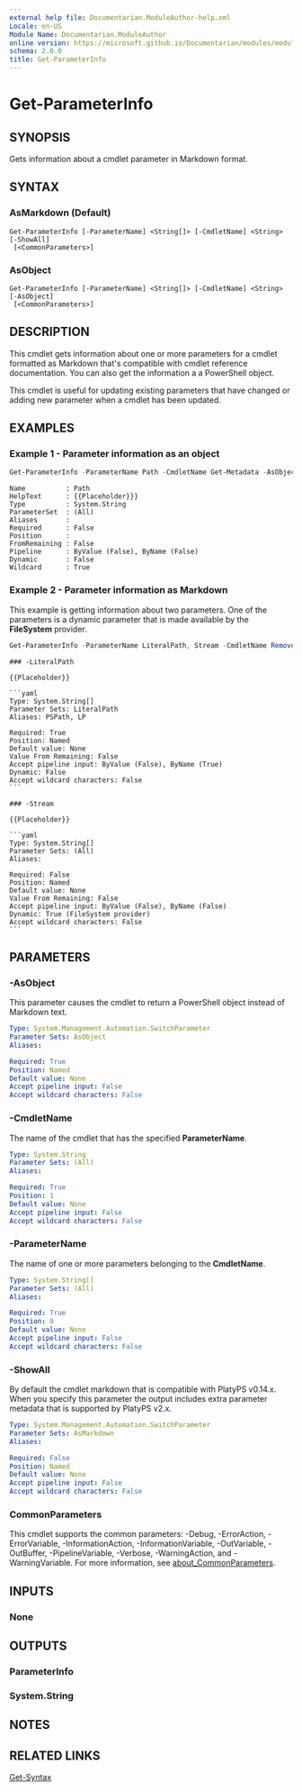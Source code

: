 ```yaml
---
external help file: Documentarian.ModuleAuthor-help.xml
Locale: en-US
Module Name: Documentarian.ModuleAuthor
online version: https://microsoft.github.io/Documentarian/modules/moduleauthor/reference/cmdlets/get-parameterinfo
schema: 2.0.0
title: Get-ParameterInfo
---
```


# Get-ParameterInfo

## SYNOPSIS

Gets information about a cmdlet parameter in Markdown format.

## SYNTAX

### AsMarkdown (Default)

```
Get-ParameterInfo [-ParameterName] <String[]> [-CmdletName] <String> [-ShowAll]
 [<CommonParameters>]
```

### AsObject

```
Get-ParameterInfo [-ParameterName] <String[]> [-CmdletName] <String> [-AsObject]
 [<CommonParameters>]
```

## DESCRIPTION

This cmdlet gets information about one or more parameters for a cmdlet formatted as Markdown that's
compatible with cmdlet reference documentation. You can also get the information a a PowerShell
object.

This cmdlet is useful for updating existing parameters that have changed or adding new parameter
when a cmdlet has been updated.

## EXAMPLES

### Example 1 - Parameter information as an object

```powershell
Get-ParameterInfo -ParameterName Path -CmdletName Get-Metadata -AsObject
```

```Output
Name          : Path
HelpText      : {{Placeholder}}}
Type          : System.String
ParameterSet  : (All)
Aliases       :
Required      : False
Position      :
FromRemaining : False
Pipeline      : ByValue (False), ByName (False)
Dynamic       : False
Wildcard      : True
```

### Example 2 - Parameter information as Markdown

This example is getting information about two parameters. One of the parameters is a dynamic
parameter that is made available by the **FileSystem** provider.

```powershell
Get-ParameterInfo -ParameterName LiteralPath, Stream -CmdletName Remove-Item
```

~~~Output
### -LiteralPath

{{Placeholder}}

```yaml
Type: System.String[]
Parameter Sets: LiteralPath
Aliases: PSPath, LP

Required: True
Position: Named
Default value: None
Value From Remaining: False
Accept pipeline input: ByValue (False), ByName (True)
Dynamic: False
Accept wildcard characters: False
```

### -Stream

{{Placeholder}}

```yaml
Type: System.String[]
Parameter Sets: (All)
Aliases:

Required: False
Position: Named
Default value: None
Value From Remaining: False
Accept pipeline input: ByValue (False), ByName (False)
Dynamic: True (FileSystem provider)
Accept wildcard characters: False
```
~~~

## PARAMETERS

### -AsObject

This parameter causes the cmdlet to return a PowerShell object instead of Markdown text.

```yaml
Type: System.Management.Automation.SwitchParameter
Parameter Sets: AsObject
Aliases:

Required: True
Position: Named
Default value: None
Accept pipeline input: False
Accept wildcard characters: False
```

### -CmdletName

The name of the cmdlet that has the specified **ParameterName**.

```yaml
Type: System.String
Parameter Sets: (All)
Aliases:

Required: True
Position: 1
Default value: None
Accept pipeline input: False
Accept wildcard characters: False
```

### -ParameterName

The name of one or more parameters belonging to the **CmdletName**.

```yaml
Type: System.String[]
Parameter Sets: (All)
Aliases:

Required: True
Position: 0
Default value: None
Accept pipeline input: False
Accept wildcard characters: False
```

### -ShowAll

By default the cmdlet markdown that is compatible with PlatyPS v0.14.x. When you specify this
parameter the output includes extra parameter metadata that is supported by PlatyPS v2.x.

```yaml
Type: System.Management.Automation.SwitchParameter
Parameter Sets: AsMarkdown
Aliases:

Required: False
Position: Named
Default value: None
Accept pipeline input: False
Accept wildcard characters: False
```

### CommonParameters

This cmdlet supports the common parameters: -Debug, -ErrorAction, -ErrorVariable,
-InformationAction, -InformationVariable, -OutVariable, -OutBuffer, -PipelineVariable, -Verbose,
-WarningAction, and -WarningVariable. For more information, see
[about_CommonParameters](http://go.microsoft.com/fwlink/?LinkID=113216).

## INPUTS

### None

## OUTPUTS

### ParameterInfo

### System.String

## NOTES

## RELATED LINKS

[Get-Syntax](Get-Syntax.md)
